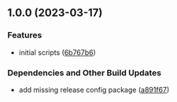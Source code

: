 ## 1.0.0 (2023-03-17)


### Features

* initial scripts ([6b767b6](https://github.com/Th3S4mur41/hw2energyid/commit/6b767b644b370ec26cedd3bf0046591d3039c456))


### Dependencies and Other Build Updates

* add missing release config package ([a891f67](https://github.com/Th3S4mur41/hw2energyid/commit/a891f67637e28c0f31f0f58d774d113394952f16))
